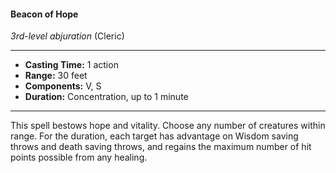 #### Beacon of Hope
*3rd-level abjuration* (Cleric)
___
- **Casting Time:** 1 action
- **Range:** 30 feet
- **Components:** V, S
- **Duration:** Concentration, up to 1 minute
---
This spell bestows hope and vitality. Choose any number of creatures within range. For the duration, each target has advantage on Wisdom saving throws and death saving throws, and regains the maximum number of hit points possible from any healing.